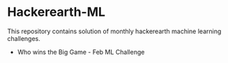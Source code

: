 # Hackerearth-ML
This repository contains solution of monthly hackerearth machine learning challenges.

* Who wins the Big Game - Feb ML Challenge
